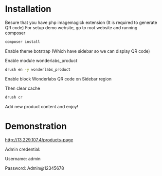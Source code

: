 # Installation 
Besure that you have php imagemagick extension (It is required to generate QR code)
For setup demo website, go to root website and running composer
```bash
composer install
```
Enable theme botstrap (Which have sidebar so we can display QR code)

Enable module wonderlabs_product
```bash
drush en -y wonderlabs_product
```
Enable block Wonderlabs QR code on Sidebar region

Then clear cache
```bash
drush cr
```
Add new product content and enjoy!

# Demonstration
http://13.229.107.4/products-page

Admin credential:

Username: admin

Password: Admin@12345678
